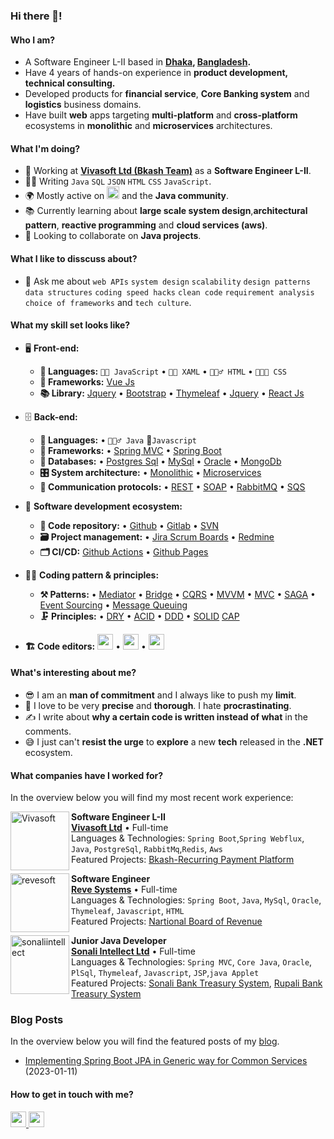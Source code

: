 ### Hi there 👋!

#### Who I am?
- A Software Engineer L-II based in **[Dhaka](https://en.wikipedia.org/wiki/Dhaka), [Bangladesh](https://en.wikipedia.org/wiki/Bangladesh).** 
- Have 4 years of hands-on experience in **product development, technical consulting.**
- Developed products for **financial service**, **Core Banking system** and **logistics** business domains.
- Have built **web** apps targeting **multi-platform** and **cross-platform** ecosystems in **monolithic** and **microservices** architectures.

#### What I'm doing?
- 🏢 Working at **[Vivasoft Ltd (Bkash Team)](https://www.vivasoftltd.com/)** as a **Software Engineer L-II**.
- 👨‍💻 Writing `Java` `SQL` `JSON` `HTML` `CSS` `JavaScript`.
- 🌍 Mostly active on <a href="https://www.linkedin.com/in/ujjal-kundu-2a3b85134/"><img src="https://cdn-icons-png.flaticon.com/512/174/174857.png" height=20></a> and the **Java community**.
- 📚 Currently learning about **large scale system design**,**architectural pattern**, **reactive programming** and **cloud services (aws)**.
- 👯 Looking to collaborate on **Java projects**.


#### What I like to disscuss about? 
- 💬 Ask me about `web APIs` `system design` `scalability` `design patterns` `data structures` `coding speed hacks` `clean code` `requirement analysis` `choice of frameworks` and `tech culture`.

#### What my skill set looks like?
- 🖥 **Front-end:** 
  - **📜 Languages:**  `👨‍🔧 JavaScript` • `👨‍🏭 XAML` • `🧚🏻‍♂️ HTML` • `👨🏻‍🎨 CSS`
  - **🔬 Frameworks:**   [Vue Js](https://vuejs.org/) 
  - **:books: Library:**   [Jquery](https://vuejs.org/) • [Bootstrap](https://getbootstrap.com/) • [Thymeleaf](https://www.thymeleaf.org/) • [Jquery](https://jquery.com/) • [React Js](https://react.dev/) 
    
- 🗄️ **Back-end:**
  - **📜 Languages:** • `🧙🏻‍♂️ Java` :leafy_green:`Javascript`
  - **🔭 Frameworks:** • [Spring MVC](https://dotnet.microsoft.com/en-us/apps/aspnet/apis) • [Spring Boot](https://dotnet.microsoft.com/en-us/apps/aspnet/apis)
  - **💾 Databases:** • [Postgres Sql](https://www.microsoft.com/en-us/sql-server/sql-server-2019) • [MySql](https://www.mongodb.com/) • [Oracle](https://www.litedb.org/) • [MongoDb](https://www.sqlite.org/index.html)
  - **🎛 System architecture:** • [Monolithic](https://microservices.io/patterns/monolithic.html) • [Microservices](https://microservices.io/patterns/microservices.html)
  - **🔌 Communication protocols:** • [REST](https://docs.microsoft.com/en-us/azure/architecture/best-practices/api-design) • [SOAP](https://dotnet.microsoft.com/en-us/apps/aspnet/signalr) • [RabbitMQ](https://www.rabbitmq.com/) • [SQS](https://www.techtarget.com/searchnetworking/definition/TCP-IP)
- 🎡 **Software development ecosystem:**
  - **📁 Code repository:** • [Github](https://git-scm.com/) • [Gitlab](https://bitbucket.org/product) • [SVN](https://bitbucket.org/product)
  - **🗃 Project management:** • [Jira Scrum Boards](https://www.atlassian.com/software/jira/features/scrum-boards) • [Redmine](https://azure.microsoft.com/en-us/services/devops/boards/)
  - **🗂 CI/CD:**  [Github Actions](https://github.com/features/actions) • [Github Pages](https://pages.github.com/)
- 🧙‍♂️ **Coding pattern & principles:**
  - **⚒ Patterns:**  • [Mediator](https://en.wikipedia.org/wiki/Mediator_pattern) • [Bridge](https://en.wikipedia.org/wiki/Bridge_pattern) • [CQRS](https://en.wikipedia.org/wiki/Command%E2%80%93query_separation#Command_Query_Responsibility_Separation) • [MVVM](https://en.wikipedia.org/wiki/Model%E2%80%93view%E2%80%93viewmodel) • [MVC](https://en.wikipedia.org/wiki/Model%E2%80%93view%E2%80%93controller) • [SAGA](https://microservices.io/patterns/data/saga.html) • [Event Sourcing](https://microservices.io/patterns/data/event-sourcing.html) • [Message Queuing](https://www.cloudamqp.com/blog/what-is-message-queuing.html)
  - **🗜 Principles:** • [DRY](https://en.wikipedia.org/wiki/Don%27t_repeat_yourself#:~:text=%22Don%27t%20repeat%20yourself%22,data%20normalization%20to%20avoid%20redundancy.) • [ACID](https://en.wikipedia.org/wiki/ACID) • [DDD](https://en.wikipedia.org/wiki/Domain-driven_design) • [SOLID](https://www.digitalocean.com/community/conceptual_articles/s-o-l-i-d-the-first-five-principles-of-object-oriented-design) [CAP](https://en.wikipedia.org/wiki/Domain-driven_design)
  
- **🏗️ Code editors:**
<a href="https://www.jetbrains.com/idea/"><img src="https://www.jetbrains.com/idea/img/idea-edu.svg" height=25></a> • <a href="https://code.visualstudio.com/"><img src="https://seeklogo.com/images/V/visual-studio-code-logo-449D71944F-seeklogo.com.png" height=25></a> • <a href="https://notepad-plus-plus.org/"><img src="https://notepad-plus-plus.org/images/logo.svg" height=25></a>
  
#### What's interesting about me?  
  - 😎 I am an **man of commitment** and I always like to push my  **limit**.
  - 🧐 I love to be very **precise** and **thorough**. I hate **procrastinating**.
  - ✍️ I write about **why a certain code is written instead of what** in the comments.
  - 😅 I just can't **resist the urge** to **explore** a new **tech** released in the **.NET** ecosystem.

<!--Github Stats
<p float="left">
<img height="180em" src="https://github-readme-stats.vercel.app/api?username=asadullahrifat89" /> 
<img height="180em" src="https://github-readme-stats.vercel.app/api/top-langs/?username=asadullahrifat89"/>
</p>
-->

#### What companies have I worked for?
In the overview below you will find my most recent work experience:

[<img align="left" height="94px" width="94px" alt="Vivasoft" src="https://media.licdn.com/dms/image/C4D0BAQEYJrR1iLUyOg/company-logo_200_200/0/1655447112250?e=1687392000&v=beta&t=SdnP6yIdgluzBvQnJlD9vRr8LtHJEml3eR3O3QCKCKc"/>](https://www.vivasoftltd.com/)

**Software Engineer L-II** \
[**Vivasoft Ltd**](https://www.kpn.com/) • Full-time \
Languages & Technologies: `Spring Boot`,`Spring Webflux`, `Java`, `PostgreSql`, `RabbitMq`,`Redis`, `Aws` \
Featured Projects: [Bkash-Recurring Payment Platform](https://github.com/warpnet/salt-lint)
<br/>

[<img align="left" height="94px" width="94px" alt="revesoft" src="https://www.revegroup.com/wp-content/uploads/2017/01/rs-logo.jpg"/>](https://www.revesoft.com/)

**Software Engineer** \
[**Reve Systems**](https://www.revesoft.com/) • Full-time \
Languages & Technologies: `Spring Boot`, `Java`, `MySql`, `Oracle`, `Thymeleaf`, `Javascript`, `HTML` \
Featured Projects: [Nartional Board of Revenue](https://github.com/warpnet/salt-lint)
<br/>

[<img align="left" height="94px" width="94px" alt="sonaliintellect" src="https://www.sonaliintellect.com/asset/img/logo-spftl.jpg"/>](https://www.sonaliintellect.com/)

**Junior Java Developer** \
[**Sonali Intellect Ltd**](https://warpnet.nl/) • Full-time \
Languages & Technologies: `Spring MVC`, `Core Java`, `Oracle`, `PlSql`, `Thymeleaf`, `Javascript`, `JSP`,`java Applet` \
Featured Projects: [Sonali Bank Treasury System](https://github.com/warpnet/salt-lint), [Rupali Bank Treasury System](https://github.com/warpnet/vscode-salt-lint)
<br/>


### Blog Posts
In the overview below you will find the featured posts of my [blog](https://ujjal-kundu.hashnode.dev/).

<!-- BLOG_START -->
- [Implementing Spring Boot JPA in Generic way for Common Services](https://ujjal-kundu.hashnode.dev/implementing-spring-boot-jpa-in-generic-way-for-common-services) (2023-01-11)
<!-- BLOG_END -->


<!--
#### What are my recent highlights?
- [featured-a-space-shooter-game-on-the-web-with-c#-wasm-on-blogs-uno-platform](https://platform.uno/blog/a-space-shooter-game-on-the-web-with-c-wasm-and-uno-platform/)
- [featured-photot-editor-on-linkedin-uno-platform](https://www.linkedin.com/posts/uno-platform_its-always-such-a-pleasure-to-see-what-our-activity-6963517756608495616-vfbo?utm_source=linkedin_share&utm_medium=member_desktop_web)
- [featured-article-on-2d-web-games-on-twitter-wasm-weekly](https://twitter.com/WasmWeekly/status/1560266404171231232)
- [honored-with-dragon-award-by-selise-digital-platforms](https://www.linkedin.com/posts/asadullah-rifat_people-tech-culture-activity-6962505193817071616-ymfj?utm_source=linkedin_share&utm_medium=member_desktop_web)
-->

#### How to get in touch with me?
<p left="center"> 
<a href="https://www.linkedin.com/in/ujjal-kundu-2a3b85134/">
  <img src="https://img.shields.io/badge/linkedin-%230077B5.svg?&style=for-the-badge&logo=linkedin&logoColor=white" height=25>
</a> 
<a href="https://www.facebook.com/profile.php?id=100004637221498">
  <img src="https://img.shields.io/badge/Facebook-1877F2?style=for-the-badge&logo=facebook&logoColor=white" height=25>
</a>
</p>
